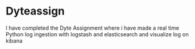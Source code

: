 # Dyteassign
I have completed the Dyte Assignment  where i have made a real time Python log ingestion with logstash and elasticsearch and visualize log on kibana
